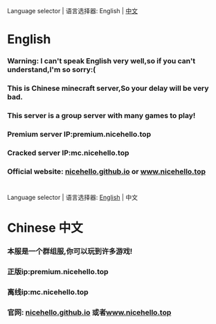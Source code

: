 Language selector | 语言选择器: <a>English</a> | <a href="https://github.com/nicehello/nicehello.github.io/blob/main/README.md#chinese-%E4%B8%AD%E6%96%87">中文</a>
# English

### Warning: I can't speak English very well,so if you can't understand,I'm so sorry:(
### This is Chinese minecraft server,So your delay will be very bad.
### This server is a group server with many games to play!
### Premium server IP:premium.nicehello.top
### Cracked server IP:mc.nicehello.top
### Official website: <a href="https://nicehello.github.io">nicehello.github.io</a><span> or </span><a href="https://www.nicehello.top">www.nicehello.top</a>
#
#
#
#
#
#
#
#
#
#
#
#
#
#
#
#
#
#
#
#
#
#
#
#
#
#
#
#
#
#
#
#
#
#
#
#
#
#
#
#
#
#
#
#
#
#
#
#
#
#
#
#
#
#
#
#
#
#
#
#
#
#
#
#
#
#
#
#
#
#
#
#
#
#
#
#
#
#
#
#
#
#
#
#
#
#
#
#
#
#
#
#
#
#
#
#
#
#
#
#
#
#
#
#
#
#
#
#
#
#
#
#
#
#
#
#
#
#
#
#
#
#
#
#
#
#
Language selector | 语言选择器: <a href="https://github.com/nicehello/nicehello.github.io/blob/main/README.md#english">English</a> | <a>中文</a>
# Chinese 中文
### 本服是一个群组服,你可以玩到许多游戏!
### 正版ip:premium.nicehello.top
### 离线ip:mc.nicehello.top
### 官网: <a href="https://nicehello.github.io">nicehello.github.io</a><span> 或者</span><a href="https://www.nicehello.top">www.nicehello.top</a>
#
#
#
#
#
#
#
#
#
#
#
#
#
#
#
#
#
#
#
#
#
#
#
#
#
#
#
#
#
#
#
#
#
#
#
#
#
#
#
#
#
#
#
#
#
#
#
#
#
#
#
#
#
#
